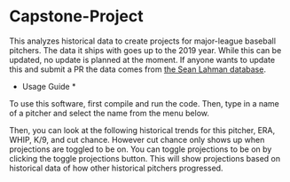 # Capstone-Project

This analyzes historical data to create projects for major-league baseball pitchers. The data it ships with goes up to the 2019 year. While this can be updated, no update is planned at the moment. If anyone wants to update this and submit a PR the data comes from [the Sean Lahman database](https://duckduckgo.com/?q=sean+lahman+baseball+db&ia=web).

* Usage Guide *

To use this software, first compile and run the code. Then, type in a name of a pitcher and select the name from the menu below.

Then, you can look at the following historical trends for this pitcher, ERA, WHIP, K/9, and cut chance. However cut chance only shows up when projections are toggled to be on. You can toggle projections to be on by clicking the toggle projections button. This will show projections based on historical data of how other historical pitchers progressed.
